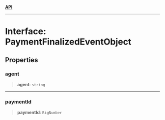 [**API**](../../../README.md)

***

# Interface: PaymentFinalizedEventObject

## Properties

### agent

> **agent**: `string`

***

### paymentId

> **paymentId**: `BigNumber`
